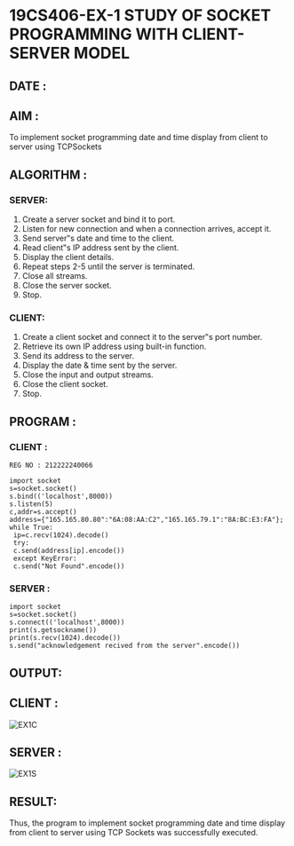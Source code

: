 # 19CS406-EX-1 STUDY OF SOCKET PROGRAMMING WITH CLIENT-SERVER MODEL

## DATE :

## AIM :
To implement socket programming date and time display from client to server using TCPSockets



## ALGORITHM :
### SERVER:

1. Create a server socket and bind it to port.
2. Listen for new connection and when a connection arrives, accept it.
3. Send server‟s date and time to the client.
4. Read client‟s IP address sent by the client.
5. Display the client details.
6. Repeat steps 2-5 until the server is terminated.
7. Close all streams.
8. Close the server socket.
9. Stop.

### CLIENT:

1. Create a client socket and connect it to the server‟s port number.
2. Retrieve its own IP address using built-in function.
3. Send its address to the server.
4. Display the date & time sent by the server.
5. Close the input and output streams.
6. Close the client socket.
7. Stop.




## PROGRAM :

### CLIENT :
```DEVELOPED BY : MIDHUN AZHAHU RAJA P
REG NO : 212222240066

import socket
s=socket.socket()
s.bind(('localhost',8000))
s.listen(5)
c,addr=s.accept()
address={"165.165.80.80":"6A:08:AA:C2","165.165.79.1":"8A:BC:E3:FA"};
while True:
 ip=c.recv(1024).decode()
 try:
 c.send(address[ip].encode())
 except KeyError:
 c.send("Not Found".encode()) 
````
### SERVER :
```
import socket
s=socket.socket()
s.connect(('localhost',8000))
print(s.getsockname())
print(s.recv(1024).decode())
s.send("acknowledgement recived from the server".encode())
```

## OUTPUT:

## CLIENT :

![EX1C](https://github.com/MidhunArPrabhu/19CS406-EX-1/assets/118054670/39036247-f214-4cf9-9ce8-cc000ada33ba)

## SERVER :

![EX1S](https://github.com/MidhunArPrabhu/19CS406-EX-1/assets/118054670/c47d144a-0ed5-428d-86bb-c23bf31ac024)


## RESULT:

Thus, the program to implement socket programming date and time display from client to server using TCP Sockets was successfully executed.


